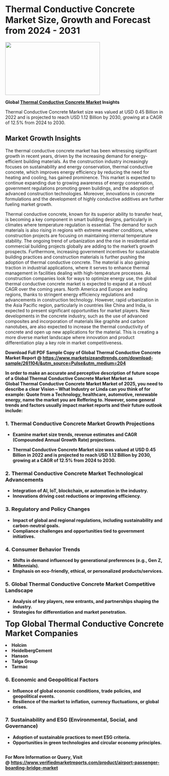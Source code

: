 <H1>Thermal Conductive Concrete Market Size, Growth and Forecast from 2024 - 2031</H1><img class="aligncenter size-medium wp-image-584254" src="https://thirdeyenews.in/wp-content/uploads/2024/09/Global-Market-Research-300x168.jpeg" alt="" width="300" height="168" /><p><strong>Global&nbsp;<a href="https://www.marketsizeandtrends.com/download-sample/261104/&amp;utm_source=Pulse&amp;utm_medium=204">Thermal Conductive Concrete Market</a> Insights</strong></p><p>Thermal Conductive Concrete Market size was valued at USD 0.45 Billion in 2022 and is projected to reach USD 1.12 Billion by 2030, growing at a CAGR of 12.5% from 2024 to 2030.</p><p><h2>Market Growth Insights</h2> <p>The thermal conductive concrete market has been witnessing significant growth in recent years, driven by the increasing demand for energy-efficient building materials. As the construction industry increasingly focuses on sustainability and energy conservation, thermal conductive concrete, which improves energy efficiency by reducing the need for heating and cooling, has gained prominence. This market is expected to continue expanding due to growing awareness of energy conservation, government regulations promoting green buildings, and the adoption of advanced construction technologies. Moreover, innovations in concrete formulations and the development of highly conductive additives are further fueling market growth.</p> <p><strong></strong></p> <p>Thermal conductive concrete, known for its superior ability to transfer heat, is becoming a key component in smart building designs, particularly in climates where temperature regulation is essential. The demand for such materials is also rising in regions with extreme weather conditions, where construction projects are focusing on maintaining internal temperature stability. The ongoing trend of urbanization and the rise in residential and commercial building projects globally are adding to the market’s growth prospects. Furthermore, increasing government incentives for sustainable building practices and construction materials is further pushing the adoption of thermal conductive concrete. The material is also gaining traction in industrial applications, where it serves to enhance thermal management in facilities dealing with high-temperature processes. As construction companies look for ways to optimize energy use, the global thermal conductive concrete market is expected to expand at a robust CAGR over the coming years. North America and Europe are leading regions, thanks to stringent energy efficiency regulations and advancements in construction technology. However, rapid urbanization in the Asia Pacific region, particularly in countries like China and India, is expected to present significant opportunities for market players. New developments in the concrete industry, such as the use of advanced composites and incorporation of materials like graphite and carbon nanotubes, are also expected to increase the thermal conductivity of concrete and open up new applications for the material. This is creating a more diverse market landscape where innovation and product differentiation play a key role in market competitiveness. <p><strong></p><p><span class=""><strong>Download Full PDF Sample Copy of Global Thermal Conductive Concrete Market Report</strong> @ <a href="https://www.marketsizeandtrends.com/download-sample/261104/&amp;utm_source=Pulse&amp;utm_medium=204" target="_blank">https://www.marketsizeandtrends.com/download-sample/261104/&amp;utm_source=Pulse&amp;utm_medium=204</a></span></p><p>In order to make an accurate and perceptive description of future scope of a Global&nbsp;Thermal Conductive Concrete Market Market as Global&nbsp;Thermal Conductive Concrete Market Market of 2025, you need to describe a clear Vision &ndash; What Industry or Linda can you think of for example: Quote from a Technology, healthcare, automotive, renewable energy, name the market you are Reffering to. However, some general trends and factors usually impact market reports and their future outlook include:</p><h3>1.&nbsp;<strong>Thermal Conductive Concrete Market Growth Projections</strong></h3><ul><li>Examine market size trends, revenue estimates and CAGR (Compounded Annual Growth Rate) projections.</li><li><p>Thermal Conductive Concrete Market size was valued at USD 0.45 Billion in 2022 and is projected to reach USD 1.12 Billion by 2030, growing at a CAGR of 12.5% from 2024 to 2030.</p></li></ul><h3>2.&nbsp;<strong>Thermal Conductive Concrete Market Technological Advancements</strong></h3><ul><li>Integration of AI, IoT, blockchain, or automation in the industry.</li><li>Innovations driving cost reductions or improving efficiency.</li></ul><h3>3.&nbsp;<strong>Regulatory and Policy Changes</strong></h3><ul><li>Impact of global and regional regulations, including sustainability and carbon-neutral goals.</li><li>Compliance challenges and opportunities tied to government initiatives.</li></ul><h3>4.&nbsp;<strong>Consumer Behavior Trends</strong></h3><ul><li>Shifts in demand influenced by generational preferences (e.g., Gen Z, Millennials).</li><li>Emphasis on eco-friendly, ethical, or personalized products/services.</li></ul><h3>5.&nbsp;<strong>Global Thermal Conductive Concrete Market Competitive Landscape</strong></h3><ul><li>Analysis of key players, new entrants, and partnerships shaping the industry.</li><li>Strategies for differentiation and market penetration.</li></ul><p data-pm-slice="1 1 []"><span style="color: inherit; font-family: inherit; font-size: 25px;">Top Global Thermal Conductive Concrete Market Companies</span></p><div class="" data-test-id=""><p><li>Holcim</li><li> HeidelbergCement</li><li> Hanson</li><li> Talga Group</li><li> Tarmac</li></p></div><h3>6.&nbsp;<strong>Economic and Geopolitical Factors</strong></h3><ul><li>Influence of global economic conditions, trade policies, and geopolitical events.</li><li>Resilience of the market to inflation, currency fluctuations, or global crises.</li></ul><h3>7.&nbsp;<strong>Sustainability and ESG (Environmental, Social, and Governance)</strong></h3><ul><li>Adoption of sustainable practices to meet ESG criteria.</li><li>Opportunities in green technologies and circular economy principles.</li></ul><h2><strong style="font-size: 14px;">For More Information or Query, Visit @&nbsp;</strong><a style="background-color: #ffffff; font-size: 14px;" href="https://www.marketsizeandtrends.com/report/thermal-conductive-concrete-market/" target="_blank">https://www.verifiedmarketreports.com/product/airport-passenger-boarding-bridge-market</a></h2>
